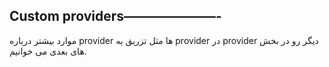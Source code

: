 ## **Custom providers———————-**

موارد بیشتر درباره provider ها مثل تزریق یه provider در provider دیگر رو در بخش های بعدی می خوانیم.
